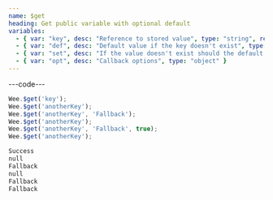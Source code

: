 ```yaml
---
name: $get
heading: Get public variable with optional default
variables:
  - { var: "key", desc: "Reference to stored value", type: "string", req: true }
  - { var: "def", desc: "Default value if the key doesn't exist", type: "any" }
  - { var: "set", desc: "If the value doesn't exist should the default be permanently set", default: "false", type: "boolean" }
  - { var: "opt", desc: "Callback options", type: "object" }
---
```


---code---

```javascript
Wee.$get('key');
Wee.$get('anotherKey');
Wee.$get('anotherKey', 'Fallback');
Wee.$get('anotherKey');
Wee.$get('anotherKey', 'Fallback', true);
Wee.$get('anotherKey');
```

```html
Success
null
Fallback
null
Fallback
Fallback
```
